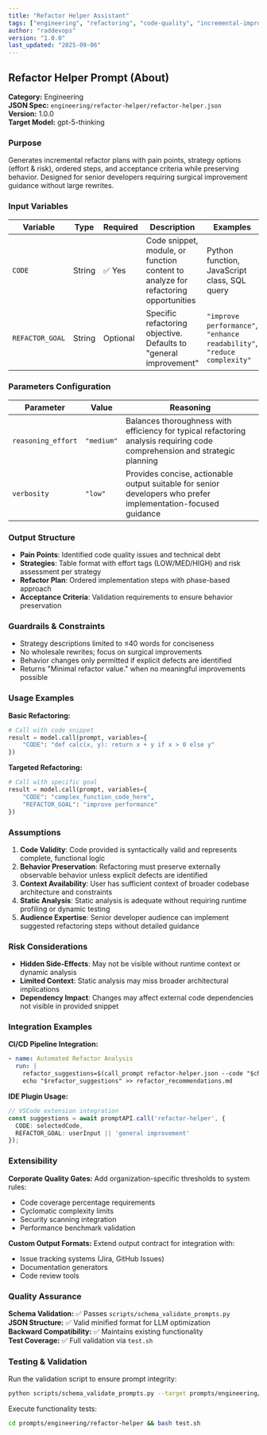 ```yaml
---
title: "Refactor Helper Assistant"
tags: ["engineering", "refactoring", "code-quality", "incremental-improvement"]
author: "raddevops"
version: "1.0.0"
last_updated: "2025-09-06"
---
```


## Refactor Helper Prompt (About)

**Category:** Engineering  
**JSON Spec:** `engineering/refactor-helper/refactor-helper.json`  
**Version:** 1.0.0  
**Target Model:** gpt-5-thinking  

### Purpose
Generates incremental refactor plans with pain points, strategy options (effort & risk), ordered steps, and acceptance criteria while preserving behavior. Designed for senior developers requiring surgical improvement guidance without large rewrites.

### Input Variables

| Variable | Type | Required | Description | Examples |
|----------|------|----------|-------------|----------|
| `CODE` | String | ✅ Yes | Code snippet, module, or function content to analyze for refactoring opportunities | Python function, JavaScript class, SQL query |
| `REFACTOR_GOAL` | String | Optional | Specific refactoring objective. Defaults to "general improvement" | `"improve performance"`, `"enhance readability"`, `"reduce complexity"` |

### Parameters Configuration

| Parameter | Value | Reasoning |
|-----------|-------|-----------|
| `reasoning_effort` | `"medium"` | Balances thoroughness with efficiency for typical refactoring analysis requiring code comprehension and strategic planning |
| `verbosity` | `"low"` | Provides concise, actionable output suitable for senior developers who prefer implementation-focused guidance |

### Output Structure
- **Pain Points**: Identified code quality issues and technical debt
- **Strategies**: Table format with effort tags (LOW/MED/HIGH) and risk assessment per strategy
- **Refactor Plan**: Ordered implementation steps with phase-based approach  
- **Acceptance Criteria**: Validation requirements to ensure behavior preservation

### Guardrails & Constraints
- Strategy descriptions limited to ≤40 words for conciseness
- No wholesale rewrites; focus on surgical improvements
- Behavior changes only permitted if explicit defects are identified
- Returns "Minimal refactor value." when no meaningful improvements possible

### Usage Examples

**Basic Refactoring:**
```python
# Call with code snippet
result = model.call(prompt, variables={
    "CODE": "def calc(x, y): return x + y if x > 0 else y"
})
```

**Targeted Refactoring:**
```python
# Call with specific goal
result = model.call(prompt, variables={
    "CODE": "complex_function_code_here",
    "REFACTOR_GOAL": "improve performance"
})
```

### Assumptions

1. **Code Validity**: Code provided is syntactically valid and represents complete, functional logic
2. **Behavior Preservation**: Refactoring must preserve externally observable behavior unless explicit defects are identified  
3. **Context Availability**: User has sufficient context of broader codebase architecture and constraints
4. **Static Analysis**: Static analysis is adequate without requiring runtime profiling or dynamic testing
5. **Audience Expertise**: Senior developer audience can implement suggested refactoring steps without detailed guidance

### Risk Considerations

- **Hidden Side-Effects**: May not be visible without runtime context or dynamic analysis
- **Limited Context**: Static analysis may miss broader architectural implications
- **Dependency Impact**: Changes may affect external code dependencies not visible in provided snippet

### Integration Examples

**CI/CD Pipeline Integration:**
```yaml
- name: Automated Refactor Analysis  
  run: |
    refactor_suggestions=$(call_prompt refactor-helper.json --code "$changed_files")
    echo "$refactor_suggestions" >> refactor_recommendations.md
```

**IDE Plugin Usage:**
```typescript
// VSCode extension integration
const suggestions = await promptAPI.call('refactor-helper', {
  CODE: selectedCode,
  REFACTOR_GOAL: userInput || 'general improvement'
});
```

### Extensibility

**Corporate Quality Gates:**
Add organization-specific thresholds to system rules:
- Code coverage percentage requirements
- Cyclomatic complexity limits  
- Security scanning integration
- Performance benchmark validation

**Custom Output Formats:**
Extend output contract for integration with:
- Issue tracking systems (Jira, GitHub Issues)
- Documentation generators
- Code review tools

### Quality Assurance

**Schema Validation:** ✅ Passes `scripts/schema_validate_prompts.py`  
**JSON Structure:** ✅ Valid minified format for LLM optimization  
**Backward Compatibility:** ✅ Maintains existing functionality  
**Test Coverage:** ✅ Full validation via `test.sh`

### Testing & Validation

Run the validation script to ensure prompt integrity:
```bash
python scripts/schema_validate_prompts.py --target prompts/engineering/refactor-helper/refactor-helper.json
```

Execute functionality tests:
```bash
cd prompts/engineering/refactor-helper && bash test.sh
```